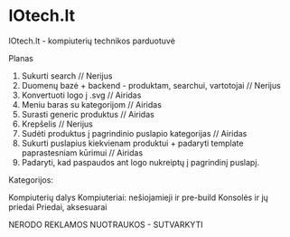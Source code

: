 # IOtech.lt
IOtech.lt - kompiuterių technikos parduotuvė

Planas
1. Sukurti search // Nerijus
2. Duomenų bazė + backend - produktam, searchui, vartotojai // Nerijus
4. Konvertuoti logo į .svg // Airidas
5. Meniu baras su kategorijom // Airidas
6. Surasti generic produktus // Airidas
7. Krepšelis // Nerijus
8. Sudėti produktus į pagrindinio puslapio kategorijas // Airidas
9. Sukurti puslapius kiekvienam produktui + padaryti template paprastesniam kūrimui // Airidas
10. Padaryti, kad paspaudos ant logo nukreiptų į pagrindinį puslapį.

Kategorijos:

Kompiuterių dalys
Kompiuteriai: nešiojamieji ir pre-build
Konsolės ir jų priedai
Priedai, aksesuarai

NERODO REKLAMOS NUOTRAUKOS - SUTVARKYTI